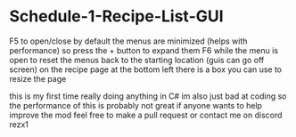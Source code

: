 # Schedule-1-Recipe-List-GUI
F5 to open/close by default the menus are minimized (helps with performance) so press the + button to expand them
F6 while the menu is open to reset the menus back to the starting location (guis can go off screen)
on the recipe page at the bottom left there is a box you can use to resize the page

this is my first time really doing anything in C# im also just bad at coding so the performance of this is probably not great if anyone wants to help improve the mod feel free to make a pull request or contact me on discord rezx1
